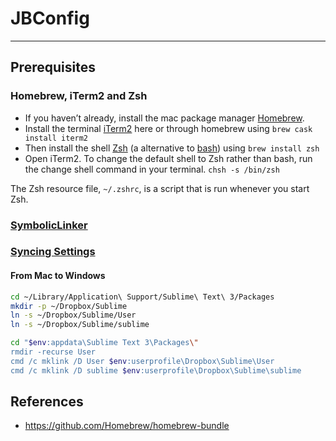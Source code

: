 # JBConfig

----------------------------------------------------------------------------------------------------

## Prerequisites

### Homebrew, iTerm2 and Zsh

* If you haven’t already, install the mac package manager [Homebrew](https://docs.brew.sh/Installation.html).
* Install the terminal [iTerm2](https://www.iterm2.com/downloads.html) here or through homebrew using `brew cask install iterm2`
* Then install the shell [Zsh](http://www.zsh.org/) (a alternative to [bash](https://en.wikipedia.org/wiki/Bash_%28Unix_shell%29)) using `brew install zsh`
* Open iTerm2. To change the default shell to Zsh rather than bash, run the change shell command in your terminal. `chsh -s /bin/zsh`

The Zsh resource file, `~/.zshrc`, is a script that is run whenever you start Zsh.

### [SymbolicLinker](./docs/SYMBOLICLINKER.md)

### [Syncing Settings](https://packagecontrol.io/docs/syncing)

#### From Mac to Windows

```sh
cd ~/Library/Application\ Support/Sublime\ Text\ 3/Packages
mkdir -p ~/Dropbox/Sublime
ln -s ~/Dropbox/Sublime/User
ln -s ~/Dropbox/Sublime/sublime
```

```bash
cd "$env:appdata\Sublime Text 3\Packages\"
rmdir -recurse User
cmd /c mklink /D User $env:userprofile\Dropbox\Sublime\User
cmd /c mklink /D sublime $env:userprofile\Dropbox\Sublime\sublime
```

## References

* <https://github.com/Homebrew/homebrew-bundle>

